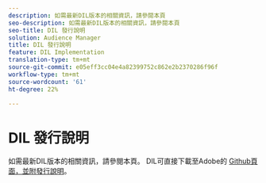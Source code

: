 ```yaml
---
description: 如需最新DIL版本的相關資訊，請參閱本頁
seo-description: 如需最新DIL版本的相關資訊，請參閱本頁
seo-title: DIL 發行說明
solution: Audience Manager
title: DIL 發行說明
feature: DIL Implementation
translation-type: tm+mt
source-git-commit: e05eff3cc04e4a82399752c862e2b2370286f96f
workflow-type: tm+mt
source-wordcount: '61'
ht-degree: 22%

---
```



# DIL 發行說明

如需最新DIL版本的相關資訊，請參閱本頁。 DIL可直接下載至Adobe的 [Github頁面，並附發行說明](https://github.com/Adobe-Marketing-Cloud/dil/releases)。

